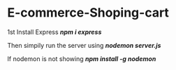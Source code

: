 # E-commerce-Shoping-cart

1st Install Express
***npm i express***

Then simpily run the server using
***nodemon server.js***

If nodemon is not showing ***npm install -g nodemon***
